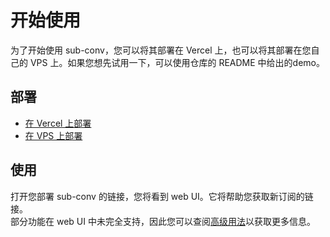 # 开始使用

为了开始使用 sub-conv，您可以将其部署在 Vercel 上，也可以将其部署在您自己的 VPS 上。如果您想先试用一下，可以使用仓库的 README 中给出的demo。  

## 部署
- [在 Vercel 上部署](/zh_CN/guide/deploy/vercel)  
- [在 VPS 上部署](/zh_CN/guide/deploy/vps)  

## 使用
打开您部署 sub-conv 的链接，您将看到 web UI。它将帮助您获取新订阅的链接。  
部分功能在 web UI 中未完全支持，因此您可以查阅[高级用法](../advanced-usage/apis.md)以获取更多信息。
